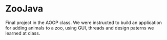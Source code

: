 # ZooJava
Final project in the AOOP class.
We were instructed to build an application for adding animals to a zoo, using GUI, threads and design paterns we learned at class.
